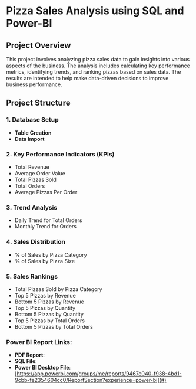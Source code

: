 # Pizza Sales Analysis using SQL and Power-BI

## Project Overview

This project involves analyzing pizza sales data to gain insights into various aspects of the business. The analysis includes calculating key performance metrics, identifying trends, and ranking pizzas based on sales data. The results are intended to help make data-driven decisions to improve business performance.

## Project Structure

### 1. Database Setup

- **Table Creation**
- **Data Import**
### 2. Key Performance Indicators (KPIs)

- Total Revenue
- Average Order Value
- Total Pizzas Sold
- Total Orders
- Average Pizzas Per Order
### 3. Trend Analysis

- Daily Trend for Total Orders
- Monthly Trend for Orders
### 4. Sales Distribution

- % of Sales by Pizza Category
- % of Sales by Pizza Size
### 5. Sales Rankings

- Total Pizzas Sold by Pizza Category
- Top 5 Pizzas by Revenue
- Bottom 5 Pizzas by Revenue
- Top 5 Pizzas by Quantity
- Bottom 5 Pizzas by Quantity
- Top 5 Pizzas by Total Orders
- Bottom 5 Pizzas by Total Orders
### Power BI Report Links:

- **PDF Report**: [](#)
- **SQL File**: [](#)
- **Power BI Desktop File**: [https://app.powerbi.com/groups/me/reports/9467e040-f938-4bd1-9cbb-fe2354604cc0/ReportSection?experience=power-bi](#)
